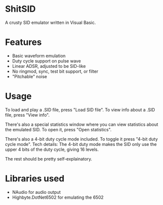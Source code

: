 # ShitSID
A crusty SID emulator written in Visual Basic.

# Features
- Basic waveform emulation
- Duty cycle support on pulse wave
- Linear ADSR, adjusted to be SID-like
- No ringmod, sync, test bit support, or filter
- "Pitchable" noise

# Usage
To load and play a .SID file, press "Load SID file".
To view info about a .SID file, press "View info".

There's also a special statistics window where you can view statistics about the emulated SID.
To open it, press "Open statistics".

There's also a 4-bit duty cycle mode included. To toggle it press "4-bit duty cycle mode".
Tech details: The 4-bit duty mode makes the SID only use the upper 4 bits of the duty cycle, giving 16 levels.

The rest should be pretty self-explainatory.

# Libraries used
- NAudio for audio output
- Highbyte.DotNet6502 for emulating the 6502
